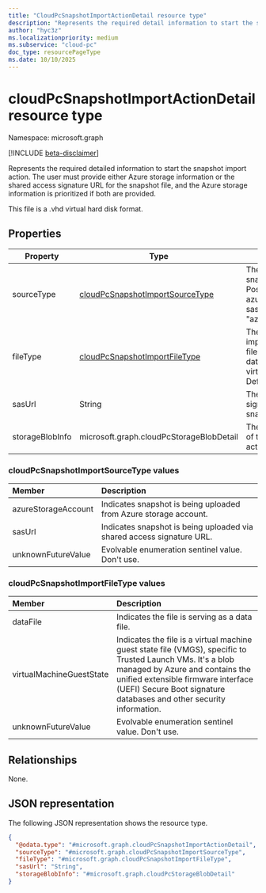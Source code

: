 ```yaml
---
title: "CloudPcSnapshotImportActionDetail resource type"
description: "Represents the required detail information to start the snapshot import action. The user must provide either Azure storage information or the shared access signature URL for the snapshot file, and the Azure storage information is prioritized if both are provided."
author: "hyc3z"
ms.localizationpriority: medium
ms.subservice: "cloud-pc"
doc_type: resourcePageType
ms.date: 10/10/2025
---
```


# cloudPcSnapshotImportActionDetail resource type

Namespace: microsoft.graph

[!INCLUDE [beta-disclaimer](../../includes/beta-disclaimer.md)]

Represents the required detailed information to start the snapshot import action. The user must provide either Azure storage information or the shared access signature URL for the snapshot file, and the Azure storage information is prioritized if both are provided.

This file is a .vhd virtual hard disk format.

## Properties

| Property           | Type         | Description                   |
| ------------------ | ------------ | ----------------------------- |
| sourceType   | [cloudPcSnapshotImportSourceType](#cloudpcsnapshotimportsourcetype-values) | The source type of the snapshot import action. Possible values: azureStorageAccount, sasUrl. Default is "azureStorageAccount".   |
| fileType   | [cloudPcSnapshotImportFileType](#cloudpcsnapshotimportfiletype-values) | The file type of the imported virtual hard disk file. Possible values: dataFile, virtualMachineGuestState. Default is "dataFile".   |
| sasUrl | String | The shared access signature URL of the snapshot import action. |
| storageBlobInfo | microsoft.graph.cloudPcStorageBlobDetail | The storage account info of the snapshot import action. |

### cloudPcSnapshotImportSourceType values
|Member|Description|
|:---|:---|
| azureStorageAccount          | Indicates snapshot is being uploaded from Azure storage account.        |
| sasUrl             | Indicates snapshot is being uploaded via shared access signature URL.            |
| unknownFutureValue | Evolvable enumeration sentinel value. Don't use. |

### cloudPcSnapshotImportFileType values
|Member|Description|
|:---|:---|
| dataFile          |  Indicates the file is serving as a data file.        |
| virtualMachineGuestState             |  Indicates the file is a virtual machine guest state file (VMGS), specific to Trusted Launch VMs. It's a blob managed by Azure and contains the unified extensible firmware interface (UEFI) Secure Boot signature databases and other security information.             |
| unknownFutureValue |  Evolvable enumeration sentinel value. Don't use. |

## Relationships
None.

## JSON representation
The following JSON representation shows the resource type.
<!-- {
  "blockType": "resource",
  "@odata.type": "microsoft.graph.cloudPcSnapshotImportActionDetail",
  "baseType": "microsoft.graph.entity",
  "openType": false
}
-->
``` json
{
  "@odata.type": "#microsoft.graph.cloudPcSnapshotImportActionDetail",
  "sourceType": "#microsoft.graph.cloudPcSnapshotImportSourceType",
  "fileType": "#microsoft.graph.cloudPcSnapshotImportFileType",
  "sasUrl": "String",
  "storageBlobInfo": "#microsoft.graph.cloudPcStorageBlobDetail"
}
```
